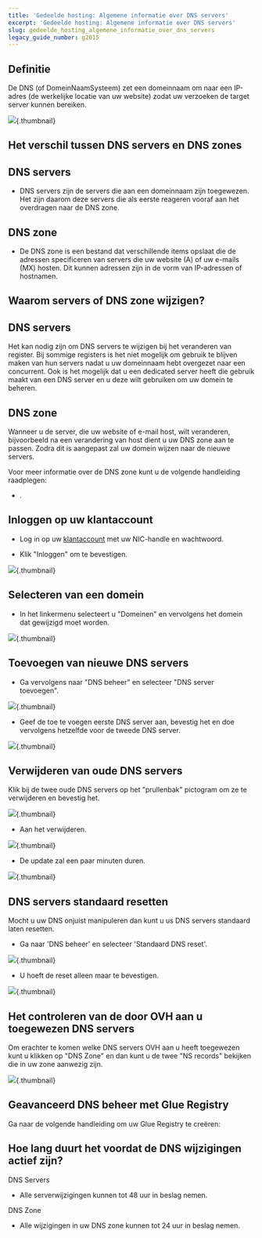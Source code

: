 ```yaml
---
title: 'Gedeelde hosting: Algemene informatie over DNS servers'
excerpt: 'Gedeelde hosting: Algemene informatie over DNS servers'
slug: gedeelde_hosting_algemene_informatie_over_dns_servers
legacy_guide_number: g2015
---
```



## Definitie
De DNS (of DomeinNaamSysteem) zet een domeinnaam om naar een IP-adres (de werkelijke locatie van uw website) zodat uw verzoeken de target server kunnen bereiken.

![](images/img_3413.jpg){.thumbnail}


## Het verschil tussen DNS servers en DNS zones

## DNS servers

- DNS servers zijn de servers die aan een domeinnaam zijn toegewezen. Het zijn daarom deze servers die als eerste reageren vooraf aan het overdragen naar de DNS zone.



## DNS zone

- De DNS zone is een bestand dat verschillende items opslaat die de adressen specificeren van servers die uw website (A) of uw e-mails (MX) hosten. Dit kunnen adressen zijn in de vorm van IP-adressen of hostnamen.




## Waarom servers of DNS zone wijzigen?

## DNS servers
Het kan nodig zijn om DNS servers te wijzigen bij het veranderen van register. Bij sommige registers is het niet mogelijk om gebruik te blijven maken van hun servers nadat u uw domeinnaam hebt overgezet naar een concurrent. 
Ook is het mogelijk dat u een dedicated server heeft die gebruik maakt van een DNS server en u deze wilt gebruiken om uw domein te beheren.

## DNS zone
Wanneer u de server, die uw website of e-mail host, wilt veranderen, bijvoorbeeld na een verandering van host dient u uw DNS zone aan te passen. 
Zodra dit is aangepast zal uw domein wijzen naar de nieuwe servers. 

Voor meer informatie over de DNS zone kunt u de volgende handleiding raadplegen: 

- []({legacy}2015).




## Inloggen op uw klantaccount

- Log in op uw 
[klantaccount](https://www.ovh.com/manager/web) met uw NIC-handle en wachtwoord.

- Klik "Inloggen" om te bevestigen.



![](images/img_3411.jpg){.thumbnail}


## Selecteren van een domein

- In het linkermenu selecteert u "Domeinen" en vervolgens het domein dat gewijzigd moet worden.



![](images/img_3405.jpg){.thumbnail}


## Toevoegen van nieuwe DNS servers

- Ga vervolgens naar "DNS beheer" en selecteer "DNS server toevoegen".



![](images/img_3406.jpg){.thumbnail}

- Geef de toe te voegen eerste DNS server aan, bevestig het en doe vervolgens hetzelfde voor de tweede DNS server.



![](images/img_3407.jpg){.thumbnail}


## Verwijderen van oude DNS servers
Klik bij de twee oude DNS servers op het 
"prullenbak" pictogram om ze te verwijderen en bevestig het.

![](images/img_3408.jpg){.thumbnail}

- Aan het verwijderen.



![](images/img_3409.jpg){.thumbnail}

- De update zal een paar minuten duren.



![](images/img_3410.jpg){.thumbnail}


## DNS servers standaard resetten
Mocht u uw DNS onjuist manipuleren dan kunt u us DNS servers standaard laten resetten. 


- Ga naar 'DNS beheer' en selecteer 'Standaard DNS reset'.



![](images/img_3416.jpg){.thumbnail}

- U hoeft de reset alleen maar te bevestigen.



![](images/img_3417.jpg){.thumbnail}


## Het controleren van de door OVH aan u toegewezen DNS servers
Om erachter te komen welke DNS servers OVH aan u heeft toegewezen kunt u klikken op "DNS Zone" en dan kunt u de twee "NS records" bekijken die in uw zone aanwezig zijn.

![](images/img_3418.jpg){.thumbnail}


## Geavanceerd DNS beheer met Glue Registry
Ga naar de volgende handleiding om uw Glue Registry te creëren:
[]({legacy}1568)


## Hoe lang duurt het voordat de DNS wijzigingen actief zijn?
DNS Servers

- Alle serverwijzigingen kunnen tot 48 uur in beslag nemen.

DNS Zone
- Alle wijzigingen in uw DNS zone kunnen tot 24 uur in beslag nemen.



